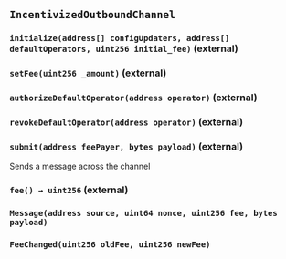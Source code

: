## `IncentivizedOutboundChannel`






### `initialize(address[] configUpdaters, address[] defaultOperators, uint256 initial_fee)` (external)





### `setFee(uint256 _amount)` (external)





### `authorizeDefaultOperator(address operator)` (external)





### `revokeDefaultOperator(address operator)` (external)





### `submit(address feePayer, bytes payload)` (external)



Sends a message across the channel

### `fee() → uint256` (external)






### `Message(address source, uint64 nonce, uint256 fee, bytes payload)`





### `FeeChanged(uint256 oldFee, uint256 newFee)`





